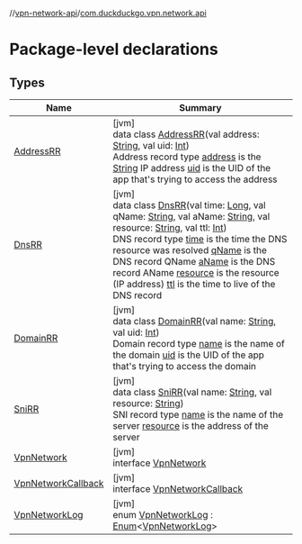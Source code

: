 //[vpn-network-api](../../index.md)/[com.duckduckgo.vpn.network.api](index.md)

# Package-level declarations

## Types

| Name | Summary |
|---|---|
| [AddressRR](-address-r-r/index.md) | [jvm]<br>data class [AddressRR](-address-r-r/index.md)(val address: [String](https://kotlinlang.org/api/latest/jvm/stdlib/kotlin/-string/index.html), val uid: [Int](https://kotlinlang.org/api/latest/jvm/stdlib/kotlin/-int/index.html))<br>Address record type [address](-address-r-r/address.md) is the [String](https://kotlinlang.org/api/latest/jvm/stdlib/kotlin/-string/index.html) IP address [uid](-address-r-r/uid.md) is the UID of the app that's trying to access the address |
| [DnsRR](-dns-r-r/index.md) | [jvm]<br>data class [DnsRR](-dns-r-r/index.md)(val time: [Long](https://kotlinlang.org/api/latest/jvm/stdlib/kotlin/-long/index.html), val qName: [String](https://kotlinlang.org/api/latest/jvm/stdlib/kotlin/-string/index.html), val aName: [String](https://kotlinlang.org/api/latest/jvm/stdlib/kotlin/-string/index.html), val resource: [String](https://kotlinlang.org/api/latest/jvm/stdlib/kotlin/-string/index.html), val ttl: [Int](https://kotlinlang.org/api/latest/jvm/stdlib/kotlin/-int/index.html))<br>DNS record type [time](-dns-r-r/time.md) is the time the DNS resource was resolved [qName](-dns-r-r/q-name.md) is the DNS record QName [aName](-dns-r-r/a-name.md) is the DNS record AName [resource](-dns-r-r/resource.md) is the resource (IP address) [ttl](-dns-r-r/ttl.md) is the time to live of the DNS record |
| [DomainRR](-domain-r-r/index.md) | [jvm]<br>data class [DomainRR](-domain-r-r/index.md)(val name: [String](https://kotlinlang.org/api/latest/jvm/stdlib/kotlin/-string/index.html), val uid: [Int](https://kotlinlang.org/api/latest/jvm/stdlib/kotlin/-int/index.html))<br>Domain record type [name](-domain-r-r/name.md) is the name of the domain [uid](-domain-r-r/uid.md) is the UID of the app that's trying to access the domain |
| [SniRR](-sni-r-r/index.md) | [jvm]<br>data class [SniRR](-sni-r-r/index.md)(val name: [String](https://kotlinlang.org/api/latest/jvm/stdlib/kotlin/-string/index.html), val resource: [String](https://kotlinlang.org/api/latest/jvm/stdlib/kotlin/-string/index.html))<br>SNI record type [name](-sni-r-r/name.md) is the name of the server [resource](-sni-r-r/resource.md) is the address of the server |
| [VpnNetwork](-vpn-network/index.md) | [jvm]<br>interface [VpnNetwork](-vpn-network/index.md) |
| [VpnNetworkCallback](-vpn-network-callback/index.md) | [jvm]<br>interface [VpnNetworkCallback](-vpn-network-callback/index.md) |
| [VpnNetworkLog](-vpn-network-log/index.md) | [jvm]<br>enum [VpnNetworkLog](-vpn-network-log/index.md) : [Enum](https://kotlinlang.org/api/latest/jvm/stdlib/kotlin/-enum/index.html)&lt;[VpnNetworkLog](-vpn-network-log/index.md)&gt; |

